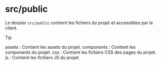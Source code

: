 # src/public

Le dossier `src/public` contient les fichiers du projet et accessibles par le client.

> [!TIP]
> assets : Contient les assets du projet.
> components : Contient les components du projet. 
> css : Contient les fichiers CSS des pages du projet.
> js : Contient les fichiers JS du projet.
